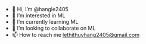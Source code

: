 - 👋 Hi, I’m @hangle2405
- 👀 I’m interested in ML
- 🌱 I’m currently learning ML
- 💞️ I’m looking to collaborate on ML
- 📫 How to reach me lethithuyhang2405@gmail.com

<!---
hangle2405/hangle2405 is a ✨ special ✨ repository because its `README.md` (this file) appears on your GitHub profile.
You can click the Preview link to take a look at your changes.
--->
